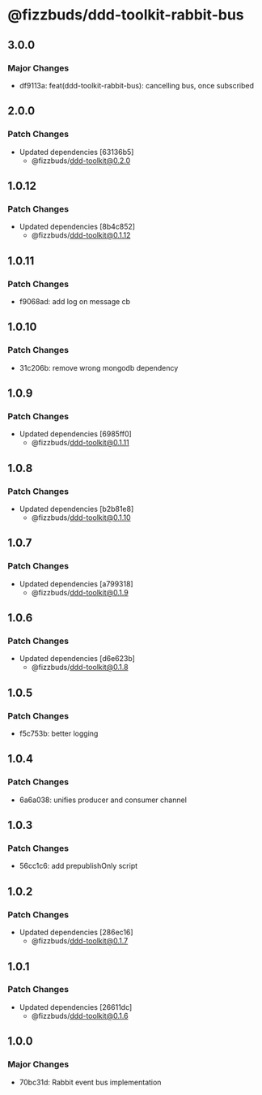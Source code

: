 # @fizzbuds/ddd-toolkit-rabbit-bus

## 3.0.0

### Major Changes

-   df9113a: feat(ddd-toolkit-rabbit-bus): cancelling bus, once subscribed

## 2.0.0

### Patch Changes

-   Updated dependencies [63136b5]
    -   @fizzbuds/ddd-toolkit@0.2.0

## 1.0.12

### Patch Changes

-   Updated dependencies [8b4c852]
    -   @fizzbuds/ddd-toolkit@0.1.12

## 1.0.11

### Patch Changes

-   f9068ad: add log on message cb

## 1.0.10

### Patch Changes

-   31c206b: remove wrong mongodb dependency

## 1.0.9

### Patch Changes

-   Updated dependencies [6985ff0]
    -   @fizzbuds/ddd-toolkit@0.1.11

## 1.0.8

### Patch Changes

-   Updated dependencies [b2b81e8]
    -   @fizzbuds/ddd-toolkit@0.1.10

## 1.0.7

### Patch Changes

-   Updated dependencies [a799318]
    -   @fizzbuds/ddd-toolkit@0.1.9

## 1.0.6

### Patch Changes

-   Updated dependencies [d6e623b]
    -   @fizzbuds/ddd-toolkit@0.1.8

## 1.0.5

### Patch Changes

-   f5c753b: better logging

## 1.0.4

### Patch Changes

-   6a6a038: unifies producer and consumer channel

## 1.0.3

### Patch Changes

-   56cc1c6: add prepublishOnly script

## 1.0.2

### Patch Changes

-   Updated dependencies [286ec16]
    -   @fizzbuds/ddd-toolkit@0.1.7

## 1.0.1

### Patch Changes

-   Updated dependencies [26611dc]
    -   @fizzbuds/ddd-toolkit@0.1.6

## 1.0.0

### Major Changes

-   70bc31d: Rabbit event bus implementation
